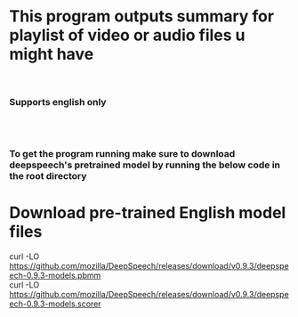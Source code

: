 <h1> This program outputs summary for playlist of video or audio files u might have</h1><br>
<h3>Supports english only</h3><br>
<br>

<h3>To get the program running make sure to download deepspeech's pretrained model by running the below code in the root directory<br>
  
# Download pre-trained English model files<br>
curl -LO https://github.com/mozilla/DeepSpeech/releases/download/v0.9.3/deepspeech-0.9.3-models.pbmm<br>
curl -LO https://github.com/mozilla/DeepSpeech/releases/download/v0.9.3/deepspeech-0.9.3-models.scorer<br>
</h3>
